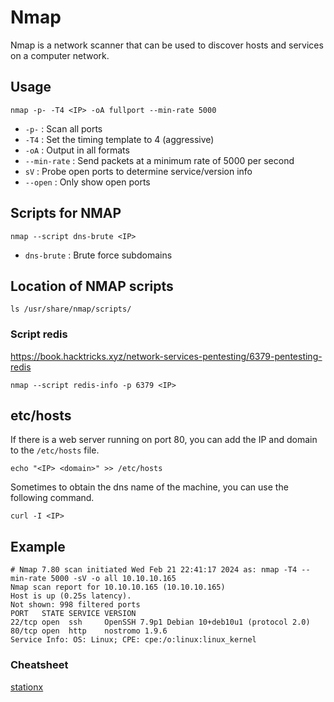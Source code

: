 # Nmap

Nmap is a network scanner that can be used to discover hosts and services on a computer network.

## Usage

```shell
nmap -p- -T4 <IP> -oA fullport --min-rate 5000
```

- `-p-` : Scan all ports
- `-T4` : Set the timing template to 4 (aggressive)
- `-oA` : Output in all formats
- `--min-rate` : Send packets at a minimum rate of 5000 per second
- `sV` : Probe open ports to determine service/version info
- `--open` : Only show open ports

## Scripts for NMAP

```shell
nmap --script dns-brute <IP>
```

- `dns-brute` : Brute force subdomains

## Location of NMAP scripts

```shell
ls /usr/share/nmap/scripts/
```
### Script redis

https://book.hacktricks.xyz/network-services-pentesting/6379-pentesting-redis

```shell
nmap --script redis-info -p 6379 <IP>
```

## etc/hosts

If there is a web server running on port 80, you can add the IP and domain to the `/etc/hosts` file.

```shell
echo "<IP> <domain>" >> /etc/hosts
```

Sometimes to obtain the dns name of the machine, you can use the following command.

```shell
curl -I <IP>
```

## Example

```shell
# Nmap 7.80 scan initiated Wed Feb 21 22:41:17 2024 as: nmap -T4 --min-rate 5000 -sV -o all 10.10.10.165
Nmap scan report for 10.10.10.165 (10.10.10.165)
Host is up (0.25s latency).
Not shown: 998 filtered ports
PORT   STATE SERVICE VERSION
22/tcp open  ssh     OpenSSH 7.9p1 Debian 10+deb10u1 (protocol 2.0)
80/tcp open  http    nostromo 1.9.6
Service Info: OS: Linux; CPE: cpe:/o:linux:linux_kernel
```

### Cheatsheet

[stationx](https://www.stationx.net/nmap-cheat-sheet/)